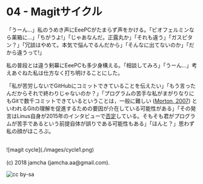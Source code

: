 

# 04 - Magitサイクル

「うーん…」私のうめき声にEeePCがたまらず声をかける。「ビオフェルミンなら薬箱に…」「ちがうよ!」「じゃあなんだ。正露丸か」「それも違う」「ガスピタン？」「冗談はやめて。本気で悩んでるんだから」「そんなに出てないのか」「だから違うって!」  

私の普段とは違う剣幕にEeePCも多少身構える。「相談してみろ」「うーん…」考えあぐねた私は仕方なく打ち明けることにした。  

「私が苦労しないでGitHubにコミットできていることを伝えたい」「もう言ったんだからそれで終わりじゃないのか？」「プログラムの苦手な私がまがりなりにもGitで数千コミットできているということは，一般に難しい ([Morton, 2007](https://gist.github.com/dukeofgaming/2150263)) といわれるGitの理解を促進するための要因が介在している可能性がある」「その発言はLinus自身が2015年のインタビューで[否定](https://jp.linux.com/news/linuxcom-exclusive/428524-lco2015041401)している。そもそも君がプログラムが苦手であるという前提自体が誤りである可能性もある」「ほんと？」思わず私の顔がほころぶ。  

<br>  
![magit cycle](./images/cycle1.png)  

<br>  
<br>  
(c) 2018 jamcha (jamcha.aa@gmail.com).  

![cc by-sa](https://i.creativecommons.org/l/by-sa/4.0/88x31.png)  

